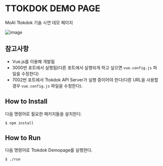 # TTOKDOK DEMO PAGE

MoAI Ttokdok 기술 시연 데모 페이지

![image](https://user-images.githubusercontent.com/16741548/99674550-8befd880-2ab9-11eb-96e6-43fde54c225b.png)

## 참고사항

- Vue.js를 이용해 개발됨
- 3000번 포트에서 실행됨(다른 포트에서 실행되게 하고 싶으면 `vue.config.js` 파일을 수정한다)
- 7002번 포트에서 Ttokdok API Server가 실행 중이어야 한다(다른 URL을 사용할 경우 `vue.config.js` 파일을 수정한다).

## How to Install

다음 명령어로 필요한 패키지들을 설치한다.

```
$ npm install
```

## How to Run

다음 명령어로 Ttokdok Demopage를 실행한다.

```
$ ./run
```
